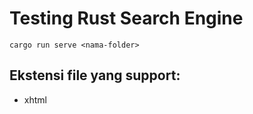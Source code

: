 # Testing Rust Search Engine

```
cargo run serve <nama-folder>
```

## Ekstensi file yang support:

- xhtml
